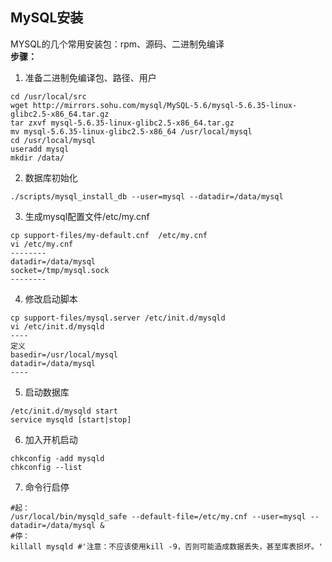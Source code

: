 ## MySQL安装  
MYSQL的几个常用安装包：rpm、源码、二进制免编译  
__步骤：__  

1. 准备二进制免编译包、路径、用户  
```  
cd /usr/local/src   
wget http://mirrors.sohu.com/mysql/MySQL-5.6/mysql-5.6.35-linux-glibc2.5-x86_64.tar.gz   
tar zxvf mysql-5.6.35-linux-glibc2.5-x86_64.tar.gz  
mv mysql-5.6.35-linux-glibc2.5-x86_64 /usr/local/mysql  
cd /usr/local/mysql  
useradd mysql  
mkdir /data/  
```  

2. 数据库初始化  
```  
./scripts/mysql_install_db --user=mysql --datadir=/data/mysql  
```  

3. 生成mysql配置文件/etc/my.cnf  
```  
cp support-files/my-default.cnf  /etc/my.cnf   
vi /etc/my.cnf  
--------  
datadir=/data/mysql  
socket=/tmp/mysql.sock  
--------  
```  

4. 修改启动脚本  
```  
cp support-files/mysql.server /etc/init.d/mysqld  
vi /etc/init.d/mysqld  
----  
定义  
basedir=/usr/local/mysql  
datadir=/data/mysql  
----  
```  

5. 启动数据库  
```  
/etc/init.d/mysqld start  
service mysqld [start|stop]  
```  

6. 加入开机启动  
```  
chkconfig -add mysqld  
chkconfig --list  
```  

7. 命令行启停  
```  
#起：
/usr/local/bin/mysqld_safe --default-file=/etc/my.cnf --user=mysql --datadir=/data/mysql &  
#停：
killall mysqld #'注意：不应该使用kill -9，否则可能造成数据丢失，甚至库表损坏。'  
```  
